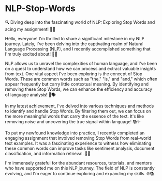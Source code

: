 # NLP-Stop-Words 

🔍 Diving deep into the fascinating world of NLP: Exploring Stop Words and acing my assignment! 📝💡

Hello, everyone! I'm thrilled to share a significant milestone in my NLP journey. Lately, I've been delving into the captivating realm of Natural Language Processing (NLP), and I recently accomplished something that I'm truly excited about! 🌟🚀

NLP allows us to unravel the complexities of human language, and I've been on a quest to understand how we can process and extract valuable insights from text. One vital aspect I've been exploring is the concept of Stop Words. These are common words such as "the," "is," and "and," which often appear frequently but carry little contextual meaning. By identifying and removing these Stop Words, we can enhance the efficiency and accuracy of language analysis! 🤖🗣️

In my latest achievement, I've delved into various techniques and methods to identify and handle Stop Words. By filtering them out, we can focus on the more meaningful words that carry the essence of the text. It's like removing noise and uncovering the true signal within language! 📚✨

To put my newfound knowledge into practice, I recently completed an engaging assignment that involved removing Stop Words from real-world text examples. It was a fascinating experience to witness how eliminating these common words can improve tasks like sentiment analysis, document classification, and information retrieval. 🚀💬

I'm immensely grateful for the abundant resources, tutorials, and mentors who have supported me on this NLP journey. The field of NLP is constantly evolving, and I'm eager to continue exploring and expanding my skills. 🌐📚
